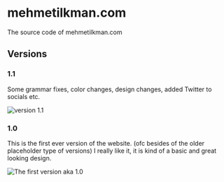 # mehmetilkman.com
The source code of mehmetilkman.com

## Versions
### 1.1
Some grammar fixes, color changes, design changes, added Twitter to socials etc.

![version 1.1](https://cdn.ilkman.net/mehmetilkmancom/1.1.png)

### 1.0
This is the first ever version of the website. (ofc besides of the older placeholder type of versions) I really like it, it is kind of a basic and great looking design.

![The first version aka 1.0](https://cdn.ilkman.net/mehmetilkmancom/1.0.png)
